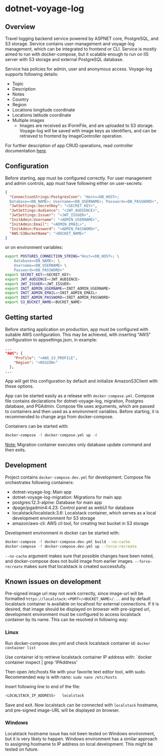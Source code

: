 # dotnet-voyage-log

## Overview
Travel logging backend service powered by ASPNET core, PostgreSQL, and S3 storage. Service contains user-management and voyage-log management, which can be integrated to frontend or CLI. Service is mostly aimed to run with docker-compose, but it scalable enough to run on IIS server with S3 storage and external PostgreSQL database.

Service has policies for admin, user and anonymous access. Voyage-log supports following details:
 - Topic
 - Description
 - Notes
 - Country
 - Region
 - Locations longitude coordinate
 - Locations latitude coordinate
 - Multiple images
    * Images are received as IFormFile, and are uploaded to S3 storage. Voyage-log will be saved with image keys as identifiers, and can be retrieved to frontend by ImageController operation.

For further description of app CRUD operations, read controller documentation [here](dotnet-voyage-log/Controllers/README.md).


## Configuration
Before starting, app must be configured correctly. For user management and admin controls, app must have following either on user-secrets:

```json
{
  "ConnectionStrings:PostgresConn": "Host=<DB_HOST>; 
  Database=<DB_NAME>; Username=<DB_USERNAME>; Password=<DB_PASSWORD>",
  "JwtSettings:SecretKey": "<SECRET_KEY>",
  "JwtSettings:Audience": "<JWT_AUDIENCE>",
  "JwtSettings:Issuer": "<JWT_ISSUER>",
  "InitAdmin:Username": "<ADMIN_USERNAME>",
  "InitAdmin:Email": "<ADMIN_EMAIL>",
  "InitAdmin:Password": "<ADMIN_PASSWORD>",
  "AWS:S3BucketName": "<BUCKET_NAME>"
}
```

or on environment variables:
```bash
export POSTGRES_CONNECTION_STRING="Host=<DB_HOST>; \
    Database=<DB_NAME>; \
    Username=<DB_USERNAME> \
    Password=<DB_PASSWORD>"
export SECRET_KEY=<SECRET_KEY>
export JWT_AUDIENCE=<JWT_AUDIENCE>
export JWT_ISSUER=<JWT_ISSUER>
export INIT_ADMIN_USERNAME=<INIT_ADMIN_USERNAME>
export INIT_ADMIN_EMAIL=<INIT_ADMIN_EMAIL>
export INIT_ADMIN_PASSWORD=<INIT_ADMIN_PASSWORD>
export S3_BUCKET_NAME=<BUCKET_NAME>
```


## Getting started

Before starting application on production, app must be configured with suitable AWS configuration. This may be achieved, with inserting "AWS" configuration to appsettings.json, in example:
```json
...
"AWS": {
    "Profile": "<AWS_S3_PROFILE",
    "Region": "<REGION>"
  },
...
```
App will get this configuration by default and initialize AmazonS3Client with these options.

App can be started easily as a release with `docker-compose.yml`. Compose file contains declarations for dotnet-voyage-log, migration, Postgres database, and PGAdmin. Compose file uses arguments, which are passed to containers and then used as a environment variables. Before starting, it is recommended to change args from docker-compose.

Containers can be started with:
```bash
docker-compose -f docker-compose.yml up -d
```


<u>Note:</u> Migration container executes only database update command and then exits. 

## Development
Project contains `docker-compose.dev.yml` for development. Compose file orchestrates following containers:
 - dotnet-voyage-log: Main app
 - dotnet-voyage-log-migration: Migrations for main app
 - postgres:12.3-alpine: Database for main app
 - dpage/pgadmin4:4.23: Control panel as webUI for database
 - localstack/localstack:3.6: Localstack container, which serves as a local development environment for S3 storage
 - amazon/aws-cli: AWS cli tool, for creating test bucket in S3 storage

Development environment in docker can be started with:
```bash
docker-compose -f docker-compose.dev.yml build --no-cache
docker-compose -f docker-compose.dev.yml up --force-recreate
```

`--no-cache` argument makes sure that possible changes have been noted, and docker-compose does not build image from earlier images. `--force-recreate` makes sure that localstack is created successfully.

## Known issues on development

Pre-signed image url may not work correctly, since image-url will be formatted `https://localstack:<PORT>/<BUCKET_NAME>/...` and by default localstack container is available on localhost for external connections. If it is desired, that image should be displayed on browser with pre-signed url, development environment must be configured to access localstack container by its name. This can be resolved in following way:

### Linux

Run docker-compose.dev.yml and check localstack container id:
`docker container list`

Use container id to retrieve localstack container IP address with:
`docker container inspect <ID> | grep 'IPAddress'

Then open /etc/hosts file with your favorite text editor tool, with sudo. Recommended way is with nano:
```sudo nano /etc/hosts```

Insert following line to end of the file:
```bash
<LOCALSTACK_IP_ADDRESS>   localstack
```

Save and exit. Now localstack can be connected with `localstack` hostname, and pre-signed image-URL will be displayed on browser.

### Windows

Localstack hostname issue has not been tested on Windows environment, but it is very likely to happen. Windows environment has a similar approach to assigning hostname to IP address on local development. This might be tested on future.

